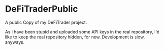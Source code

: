 # DeFiTraderPublic
A public Copy of my DeFiTrader project.

As i have been stupid and uploaded some API keys in the real repository, i'd like to keep the real repository hidden, for now. Development is slow, anyways.
